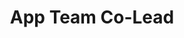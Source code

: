 ---
layout: member
weight: 3
name: Ricardo Rivera
project: BioT
title: App Team Co-Lead
img: /assets/images/members/RicardoR.jpg
email: rick_1924@outlook.com
biography: >
  Ricardo Rivera is a senior physics student at UBC. His ambition is to pursue knowledge in fields of science and technology, and in the future, work on quantum computing. Ricardo forms part of UBC Envision where he integrates microcontrollers to beer processes and analyzes output data to make brewing better. He is currently developing an Android application that will (hopefully) allow control over the brew. In his free time, Ricardo enjoys the occasional tennis match, as well as reading all high fantasy books ever written.  
linkedin: https://www.linkedin.com/in/ricardo-rivera-cardoso-802917152/
---